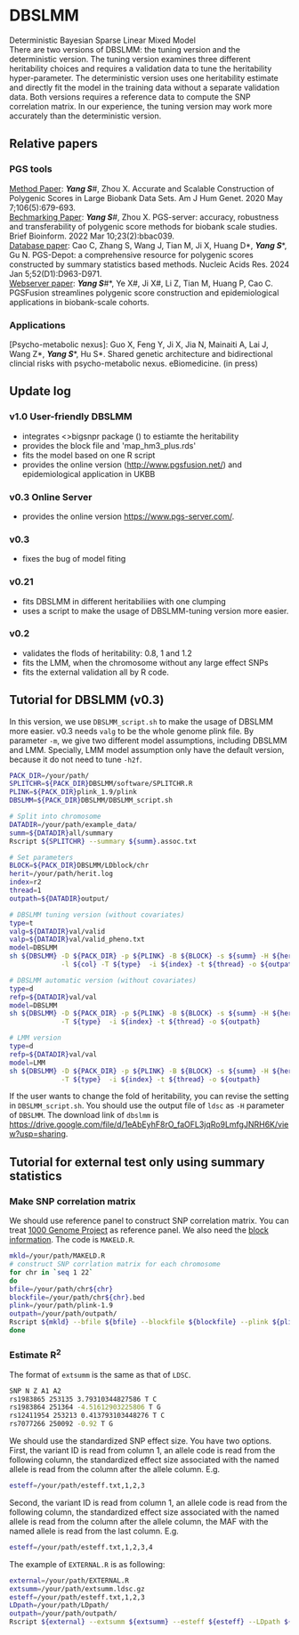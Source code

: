 # DBSLMM
Deterministic Bayesian Sparse Linear Mixed Model <br>
There are two versions of DBSLMM: the tuning version and the deterministic version. The tuning version examines three different heritability choices and requires a validation data to tune the heritability hyper-parameter. The deterministic version uses one heritability estimate and directly fit the model in the training data without a separate validation data. Both versions requires a reference data to compute the SNP correlation matrix. In our experience, the tuning version may work more accurately than the deterministic version.

## Relative papers
### PGS tools
[Method Paper](https://linkinghub.elsevier.com/retrieve/pii/S0002-9297(20)30109-9):  <em><strong>Yang S</strong></em>\#, Zhou X. Accurate and Scalable Construction of Polygenic Scores in Large Biobank Data Sets.  Am J Hum Genet. 2020 May 7;106(5):679-693. <br>
[Bechmarking Paper](https://academic.oup.com/bib/article/23/2/bbac039/6534383?login=false): <em><strong>Yang S</strong></em>\#, Zhou X. PGS-server: accuracy, robustness and transferability of polygenic score methods for biobank scale studies. Brief Bioinform. 2022 Mar 10;23(2):bbac039. <br>
[Database paper](https://academic.oup.com/nar/article/52/D1/D963/7416385): Cao C, Zhang S, Wang J, Tian M, Ji X, Huang D\*, <em><strong>Yang S</strong></em>\*, Gu N. PGS-Depot: a comprehensive resource for polygenic scores constructed by summary statistics based methods. Nucleic Acids Res. 2024 Jan 5;52(D1):D963-D971. <br>
[Webserver paper](https://www.biorxiv.org/content/10.1101/2024.08.05.606619v1): <em><strong>Yang S</strong></em>\#\*, Ye X\#, Ji X\#, Li Z, Tian M, Huang P, Cao C. PGSFusion streamlines polygenic score construction and epidemiological applications in biobank-scale cohorts.<br>
### Applications
[Psycho-metabolic nexus]: Guo X, Feng Y, Ji X, Jia N, Mainaiti A, Lai J, Wang Z\*, <em><strong>Yang S</strong></em>\*, Hu S\*. Shared genetic architecture and bidirectional clincial risks with psycho-metabolic nexus. eBiomedicine. (in press) <br>


## Update log
### v1.0 User-friendly DBSLMM
* integrates <>bigsnpr package () to estiamte the heritability
* provides the block file and 'map_hm3_plus.rds'
* fits the model based on one R script
* provides the online version (http://www.pgsfusion.net/) and epidemiological application in UKBB
### v0.3 Online Server
* provides the online version https://www.pgs-server.com/.
### v0.3
* fixes the bug of model fiting
### v0.21
* fits DBSLMM in different heritabiliies with one clumping
* uses a script to make the usage of DBSLMM-tuning version more easier.
### v0.2 
* validates the flods of heritability: 0.8, 1 and 1.2
* fits the LMM, when the chromosome without any large effect SNPs
* fits the external validation all by R code. 

## Tutorial for DBSLMM (v0.3)
In this version, we use `DBSLMM_script.sh` to make the usage of DBSLMM more easier. v0.3 needs `valg` to be the whole genome plink file. By parameter `-m`, we give two different model assumptions, including DBSLMM and LMM. Specially, LMM model assumption only have the default version, because it do not need to tune `-h2f`.
````bash
PACK_DIR=/your/path/
SPLITCHR=${PACK_DIR}DBSLMM/software/SPLITCHR.R
PLINK=${PACK_DIR}plink_1.9/plink
DBSLMM=${PACK_DIR}DBSLMM/DBSLMM_script.sh

# Split into chromosome
DATADIR=/your/path/example_data/
summ=${DATADIR}all/summary
Rscript ${SPLITCHR} --summary ${summ}.assoc.txt

# Set parameters
BLOCK=${PACK_DIR}DBSLMM/LDblock/chr
herit=/your/path/herit.log
index=r2
thread=1
outpath=${DATADIR}output/

# DBSLMM tuning version (without covariates)
type=t
valg=${DATADIR}val/valid
valp=${DATADIR}val/valid_pheno.txt
model=DBSLMM
sh ${DBSLMM} -D ${PACK_DIR} -p ${PLINK} -B ${BLOCK} -s ${summ} -H ${herit} -m ${model} -G ${valg} -P ${valp}\
             -l ${col} -T ${type}  -i ${index} -t ${thread} -o ${outpath}

# DBSLMM automatic version (without covariates)
type=d
refp=${DATADIR}val/val
model=DBSLMM
sh ${DBSLMM} -D ${PACK_DIR} -p ${PLINK} -B ${BLOCK} -s ${summ} -H ${herit} -m ${model} -G ${refp}\
             -T ${type}  -i ${index} -t ${thread} -o ${outpath}

# LMM version
type=d
refp=${DATADIR}val/val
model=LMM
sh ${DBSLMM} -D ${PACK_DIR} -p ${PLINK} -B ${BLOCK} -s ${summ} -H ${herit} -m ${model} -G ${refp}\
             -T ${type}  -i ${index} -t ${thread} -o ${outpath}
````
If the user wants to change the fold of heritability, you can revise the setting in `DBSLMM_script.sh`.
You should use the output file of `ldsc` as `-H` parameter of `DBSLMM`.
The download link of `dbslmm` is <https://drive.google.com/file/d/1eAbEyhF8rO_faOFL3jqRo9LmfgJNRH6K/view?usp=sharing>.

## Tutorial for external test only using summary statistics
### Make SNP correlation matrix
We should use reference panel to construct SNP correlation matrix. You can treat [1000 Genome Project](https://www.internationalgenome.org/data#download) as reference panel. We also need the [block information](http://bitbucket.org/nygcresearch/ldetect-data). The code is `MAKELD.R`. 
````bash
mkld=/your/path/MAKELD.R
# construct SNP corrlation matrix for each chromosome
for chr in `seq 1 22`
do
bfile=/your/path/chr${chr}
blockfile=/your/path/chr${chr}.bed
plink=/your/path/plink-1.9
outpath=/your/path/outpath/
Rscript ${mkld} --bfile ${bfile} --blockfile ${blockfile} --plink ${plink} --outpath ${outpath} --chr ${chr}
done
````
### Estimate R<sup>2
The format of `extsumm` is the same as that of `LDSC`. 
````bash
SNP N Z A1 A2
rs1983865 253135 3.79310344827586 T C
rs1983864 251364 -4.51612903225806 T G
rs12411954 253213 0.413793103448276 T C
rs7077266 250092 -0.92 T G
````
We should use the standardized SNP effect size. You have two options. First, the variant ID is read from column 1, an allele code is read from the following column, the standardized effect size associated with the named allele is read from the column after the allele column. E.g.
````bash
esteff=/your/path/esteff.txt,1,2,3
````
Second, the variant ID is read from column 1, an allele code is read from the following column, the standardized effect size associated with the named allele is read from the column after the allele column, the MAF with the named allele is read from the last column. E.g.
````bash
esteff=/your/path/esteff.txt,1,2,3,4
````
The example of `EXTERNAL.R` is as following:
````bash
external=/your/path/EXTERNAL.R
extsumm=/your/path/extsumm.ldsc.gz
esteff=/your/path/esteff.txt,1,2,3
LDpath=/your/path/LDpath/
outpath=/your/path/outpath/
Rscript ${external} --extsumm ${extsumm} --esteff ${esteff} --LDpath ${LDpath} --outpath ${outpath}
````
